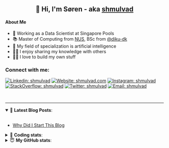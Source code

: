 <h2 align="center">
	👋 Hi, I'm Søren - aka <a href="https://shmulvad.com">shmulvad</a>
</h2>

#### About Me
- 🤖 Working as a Data Scientist at Singapore Pools
- 📚 Master of Computing from [NUS], BSc from [@diku-dk]
- 🧠 My field of specialization is artificial intelligence
- 👨‍🏫 I enjoy sharing my knowledge with others
- 👨‍💻 I love to build my own stuff

### Connect with me:

[![Linkedin: shmulvad](https://img.shields.io/badge/shmulvad-blue?style=flat&logo=Linkedin&logoColor=white)][linkedin]
[![Website: shmulvad.com](https://img.shields.io/badge/shmulvad.com-47CCCC?&style=flat&logo=Google-Chrome&logoColor=white)][website]
[![Instagram: shmulvad](https://img.shields.io/badge/-@shmulvad-purple?style=flat&logo=Instagram&logoColor=white)][instagram]
[![StackOverflow: shmulvad](https://img.shields.io/badge/shmulvad-FE7A16?style=flat&logo=stack-overflow&logoColor=white)][stackOverflow]
[![Twitter: shmulvad](https://img.shields.io/badge/@shmulvad-1ca0f1?style=flat&logo=twitter&logoColor=white)][twitter]
[![Email: shmulvad](https://img.shields.io/badge/shmulvad-D14836?style=flat&logo=gmail&logoColor=white)][mail]

<br />

---

<details open>
 <summary>📕 <b>Latest Blog Posts</b>: </summary>

<br>

<!-- BLOG-POST-LIST:START -->
- [Why Did I Start This Blog](https://shmulvad.com/blog/why-did-start-this-blog)
<!-- BLOG-POST-LIST:END -->

</details>

<!-- --- -->

<details>
 <summary>🤖 <b>Coding stats</b>: </summary>

<br>

NOTE: Doesn't track coding at work or work done in environments such as Jupyter Notebooks.

<!--START_SECTION:waka-->
![Code Time](http://img.shields.io/badge/Code%20Time-2%2C265%20hrs%2037%20mins-blue)

**I'm a Night 🦉** 

```text
🌞 Morning                444 commits         ██░░░░░░░░░░░░░░░░░░░░░░░   09.35 % 
🌆 Daytime                1231 commits        ██████░░░░░░░░░░░░░░░░░░░   25.92 % 
🌃 Evening                1946 commits        ██████████░░░░░░░░░░░░░░░   40.97 % 
🌙 Night                  1129 commits        ██████░░░░░░░░░░░░░░░░░░░   23.77 % 
```


📊 **This Week I Spent My Time On** 

```text
💬 Programming Languages: 
Python                   31 mins             ████████░░░░░░░░░░░░░░░░░   30.88 % 
Other                    27 mins             ███████░░░░░░░░░░░░░░░░░░   27.44 % 
Bash                     10 mins             ███░░░░░░░░░░░░░░░░░░░░░░   10.38 % 
HTML                     8 mins              ██░░░░░░░░░░░░░░░░░░░░░░░   08.49 % 
YAML                     8 mins              ██░░░░░░░░░░░░░░░░░░░░░░░   08.18 % 

🔥 Editors: 
VS Code                  1 hr 15 mins        ███████████████████░░░░░░   74.58 % 
Zsh                      25 mins             ██████░░░░░░░░░░░░░░░░░░░   25.42 % 

🐱‍💻 Projects: 
overvaagning-admin       43 mins             ███████████░░░░░░░░░░░░░░   43.26 % 
turbo-main               39 mins             ██████████░░░░░░░░░░░░░░░   38.76 % 
Terminal                 15 mins             ████░░░░░░░░░░░░░░░░░░░░░   15.13 % 
hit-locator              2 mins              █░░░░░░░░░░░░░░░░░░░░░░░░   02.39 % 
datapakke-interface      0 secs              ░░░░░░░░░░░░░░░░░░░░░░░░░   00.46 % 
```


 Last Updated on 26/12/2023 18:39:47 UTC
<!--END_SECTION:waka-->

</details>

<!-- --- -->

<details>
 <summary>😇 <b>My GitHub stats</b>: </summary>

<br>

<img align="left" alt="shmulvad's Github Stats" src="https://github-readme-stats.vercel.app/api?username=shmulvad&show_icons=true&hide_border=true" />

</details>



[website]: https://shmulvad.com
[twitter]: https://twitter.com/shmulvad
[linkedin]: https://linkedin.com/in/shmulvad
[instagram]: https://instagram.com/shmulvad
[stackOverflow]: https://stackoverflow.com/users/9248793/shmulvad
[mail]: mailto:shmulvad@gmail.com
[@diku-dk]: https://github.com/diku-dk
[github]: https://github.com/shmulvad
[NUS]: https://www.nus.edu.sg